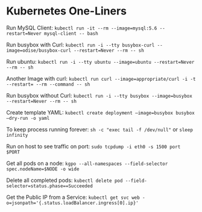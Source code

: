 # Kubernetes One-Liners

Run MySQL Client:
`kubectl run -it --rm --image=mysql:5.6 --restart=Never mysql-client -- bash`

Run busybox with Curl:
`kubectl run -i --tty busybox-curl --image=odise/busybox-curl --restart=Never --rm -- sh`

Run ubuntu:
`kubectl run -i --tty ubuntu --image=ubuntu --restart=Never --rm -- sh`

Another Image with curl:
`kubectl run curl --image=appropriate/curl -i -t --restart= --rm --command -- sh`

Run busybox without Curl:
`kubectl run -i --tty busybox --image=busybox --restart=Never --rm -- sh`

Create template YAML:
`kubectl create deployment —image=busybox busybox —dry-run -o yaml`

To keep process running forever:  `sh -c "exec tail -f /dev/null"` or `sleep infinity`

Run on host to see traffic on port:  `sudo tcpdump -i eth0 -s 1500 port $PORT`

Get all pods on a node: `kgpo --all-namespaces --field-selector spec.nodeName=$NODE -o wide`

Delete all completed pods: `kubectl delete pod --field-selector=status.phase==Succeeded`

Get the Public IP from a Service: `kubectl get svc web -o=jsonpath='{.status.loadBalancer.ingress[0].ip}'`
